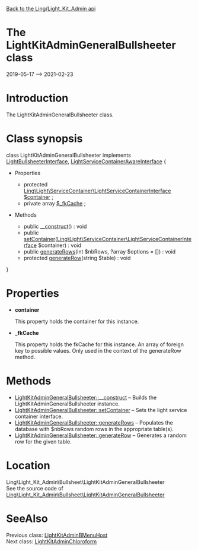 [Back to the Ling/Light_Kit_Admin api](https://github.com/lingtalfi/Light_Kit_Admin/blob/master/doc/api/Ling/Light_Kit_Admin.md)



The LightKitAdminGeneralBullsheeter class
================
2019-05-17 --> 2021-02-23






Introduction
============

The LightKitAdminGeneralBullsheeter class.



Class synopsis
==============


class <span class="pl-k">LightKitAdminGeneralBullsheeter</span> implements [LightBullsheeterInterface](https://github.com/lingtalfi/Light_Bullsheet/blob/master/doc/api/Ling/Light_Bullsheet/Bullsheeter/LightBullsheeterInterface.md), [LightServiceContainerAwareInterface](https://github.com/lingtalfi/Light/blob/master/doc/api/Ling/Light/ServiceContainer/LightServiceContainerAwareInterface.md) {

- Properties
    - protected [Ling\Light\ServiceContainer\LightServiceContainerInterface](https://github.com/lingtalfi/Light/blob/master/doc/api/Ling/Light/ServiceContainer/LightServiceContainerInterface.md) [$container](#property-container) ;
    - private array [$_fkCache](#property-_fkCache) ;

- Methods
    - public [__construct](https://github.com/lingtalfi/Light_Kit_Admin/blob/master/doc/api/Ling/Light_Kit_Admin/Bullsheet/LightKitAdminGeneralBullsheeter/__construct.md)() : void
    - public [setContainer](https://github.com/lingtalfi/Light_Kit_Admin/blob/master/doc/api/Ling/Light_Kit_Admin/Bullsheet/LightKitAdminGeneralBullsheeter/setContainer.md)([Ling\Light\ServiceContainer\LightServiceContainerInterface](https://github.com/lingtalfi/Light/blob/master/doc/api/Ling/Light/ServiceContainer/LightServiceContainerInterface.md) $container) : void
    - public [generateRows](https://github.com/lingtalfi/Light_Kit_Admin/blob/master/doc/api/Ling/Light_Kit_Admin/Bullsheet/LightKitAdminGeneralBullsheeter/generateRows.md)(int $nbRows, ?array $options = []) : void
    - protected [generateRow](https://github.com/lingtalfi/Light_Kit_Admin/blob/master/doc/api/Ling/Light_Kit_Admin/Bullsheet/LightKitAdminGeneralBullsheeter/generateRow.md)(string $table) : void

}




Properties
=============

- <span id="property-container"><b>container</b></span>

    This property holds the container for this instance.
    
    

- <span id="property-_fkCache"><b>_fkCache</b></span>

    This property holds the fkCache for this instance.
    An array of foreign key to possible values. Only used in the context of the generateRow method.
    
    



Methods
==============

- [LightKitAdminGeneralBullsheeter::__construct](https://github.com/lingtalfi/Light_Kit_Admin/blob/master/doc/api/Ling/Light_Kit_Admin/Bullsheet/LightKitAdminGeneralBullsheeter/__construct.md) &ndash; Builds the LightKitAdminGeneralBullsheeter instance.
- [LightKitAdminGeneralBullsheeter::setContainer](https://github.com/lingtalfi/Light_Kit_Admin/blob/master/doc/api/Ling/Light_Kit_Admin/Bullsheet/LightKitAdminGeneralBullsheeter/setContainer.md) &ndash; Sets the light service container interface.
- [LightKitAdminGeneralBullsheeter::generateRows](https://github.com/lingtalfi/Light_Kit_Admin/blob/master/doc/api/Ling/Light_Kit_Admin/Bullsheet/LightKitAdminGeneralBullsheeter/generateRows.md) &ndash; Populates the database with $nbRows random rows in the appropriate table(s).
- [LightKitAdminGeneralBullsheeter::generateRow](https://github.com/lingtalfi/Light_Kit_Admin/blob/master/doc/api/Ling/Light_Kit_Admin/Bullsheet/LightKitAdminGeneralBullsheeter/generateRow.md) &ndash; Generates a random row for the given table.





Location
=============
Ling\Light_Kit_Admin\Bullsheet\LightKitAdminGeneralBullsheeter<br>
See the source code of [Ling\Light_Kit_Admin\Bullsheet\LightKitAdminGeneralBullsheeter](https://github.com/lingtalfi/Light_Kit_Admin/blob/master/Bullsheet/LightKitAdminGeneralBullsheeter.php)



SeeAlso
==============
Previous class: [LightKitAdminBMenuHost](https://github.com/lingtalfi/Light_Kit_Admin/blob/master/doc/api/Ling/Light_Kit_Admin/BMenu/LightKitAdminBMenuHost.md)<br>Next class: [LightKitAdminChloroform](https://github.com/lingtalfi/Light_Kit_Admin/blob/master/doc/api/Ling/Light_Kit_Admin/Chloroform/LightKitAdminChloroform.md)<br>
